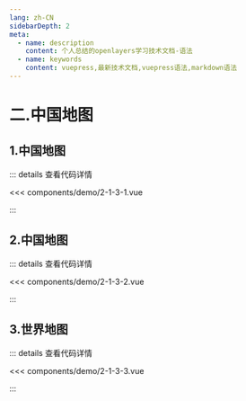 ```yaml
---
lang: zh-CN
sidebarDepth: 2
meta:
  - name: description
    content: 个人总结的openlayers学习技术文档-语法
  - name: keywords
    content: vuepress,最新技术文档,vuepress语法,markdown语法
---
```


# 二.中国地图

## 1.中国地图

  <Container url="https://zhoubichuan.com/resume/demo/?type=openlayers&name=2-1-3-1.vue" />

::: details 查看代码详情

<<< components/demo/2-1-3-1.vue

:::

## 2.中国地图

  <Container url="https://zhoubichuan.com/resume/demo/?type=openlayers&name=2-1-3-2.vue" />

::: details 查看代码详情

<<< components/demo/2-1-3-2.vue

:::

## 3.世界地图

  <Container url="https://zhoubichuan.com/resume/demo/?type=openlayers&name=2-1-3-3.vue" />

::: details 查看代码详情

<<< components/demo/2-1-3-3.vue

:::
